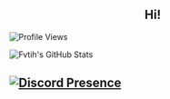 <h2 align="center">Hi!</h2>

![Profile Views](https://komarev.com/ghpvc/?username=Itxchi808)


![Fvtih's GitHub Stats](https://github-readme-stats.vercel.app/api?username=FvtihAkar&show_icons=true)


[![Discord Presence](https://lanyard-profile-readme.vercel.app/api/1084284999961948270)](https://discord.com/users/1084284999961948270)
-
